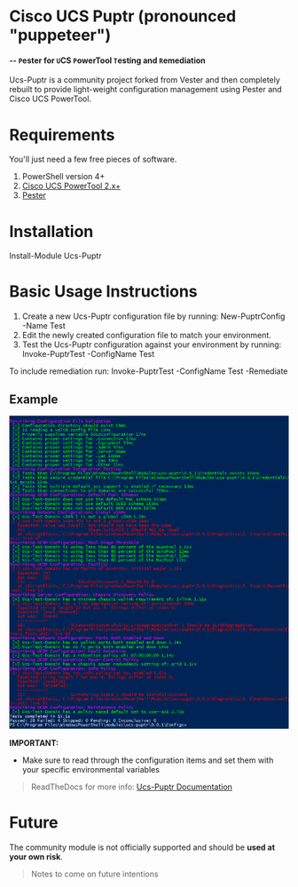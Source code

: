 Cisco UCS Puptr (pronounced "puppeteer")
======================
#### -- `P`ester for `U`CS `P`owerTool `T`esting and `R`emediation

Ucs-Puptr is a community project forked from Vester and then completely rebuilt to provide light-weight
configuration management using Pester and Cisco UCS PowerTool.

# Requirements

You'll just need a few free pieces of software.

1. PowerShell version 4+
2. [Cisco UCS PowerTool 2.x+](https://communities.cisco.com/docs/DOC-37154)
3. [Pester](https://github.com/pester/Pester)

# Installation

Install-Module Ucs-Puptr

# Basic Usage Instructions

1. Create a new Ucs-Puptr configuration file by running:  New-PuptrConfig -Name Test 
2. Edit the newly created configuration file to match your environment. 
3. Test the Ucs-Puptr configuration against your environment by running:  Invoke-PuptrTest -ConfigName Test 

To include remediation run: Invoke-PuptrTest -ConfigName Test -Remediate

## Example
![Example](https://github.com/FooBartn/Ucs-Puptr/blob/master/docs/images/invoke-example.png)

**IMPORTANT:** 
* Make sure to read through the configuration items and set them with your specific environmental variables

>ReadTheDocs for more info: [Ucs-Puptr Documentation](http://ucs-puptr.readthedocs.io)
 
# Future

The community module is not officially supported and should be **used at your own risk**.

> Notes to come on future intentions
